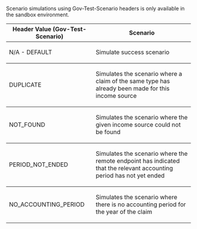 <p>Scenario simulations using Gov-Test-Scenario headers is only available in the sandbox environment.</p>
<table>
    <thead>
        <tr>
            <th>Header Value (Gov-Test-Scenario)</th>
            <th>Scenario</th>
        </tr>
    </thead>
    <tbody>
        <tr>
            <td><p>N/A - DEFAULT</p></td>
            <td><p>Simulate success scenario</p></td>
        </tr>          
    </tbody>
    <tbody>
        <tr>
            <td><p>DUPLICATE</p></td>
            <td><p>Simulates the scenario where a claim of the same type has already been made for this income source</p></td>
        </tr>
    </tbody>
    <tbody>
        <tr>
            <td><p>NOT_FOUND</p></td>
            <td><p>Simulates the scenario where the given income source could not be found</p></td>
        </tr>            
    </tbody>
    <tbody>
        <tr>
            <td><p>PERIOD_NOT_ENDED</p></td>
            <td><p>Simulates the scenario where the remote endpoint has indicated that the relevant accounting period has not yet ended</p></td>
        </tr>            
    </tbody>
    <tbody>
        <tr>
            <td><p>NO_ACCOUNTING_PERIOD</p></td>
            <td><p>Simulates the scenario where there is no accounting period for the year of the claim</p></td>
        </tr>            
    </tbody>
</table>
